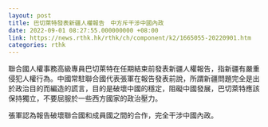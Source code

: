 ```yaml
---
layout: post
title: 巴切萊特發表新疆人權報告　中方斥干涉中國內政
date: 2022-09-01 08:27:55.000000000 +08:00
link: https://news.rthk.hk/rthk/ch/component/k2/1665055-20220901.htm
categories: rthk
---
```


聯合國人權事務高級專員巴切萊特在任期結束前發表新疆人權報告，指新疆有嚴重侵犯人權行為。中國常駐聯合國代表張軍在報告發表前說，所謂新疆問題完全是出於政治目的而編造的謊言，目的是破壞中國的穩定，阻礙中國發展，巴切萊特應該保持獨立，不要屈服於一些西方國家的政治壓力。

張軍認為報告破壞聯合國和成員國之間的合作，完全干涉中國內政。
